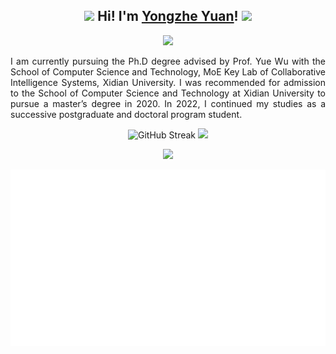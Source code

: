 <h2 align="center">
  <img src="https://media.giphy.com/media/hvRJCLFzcasrR4ia7z/giphy.gif" width="25px">
  Hi! I'm <a href="https://yyzmars.github.io/" title="Homepage">Yongzhe Yuan</a>!
  <img src="https://media.giphy.com/media/mGcNjsfWAjY5AEZNw6/giphy.gif" width="50">
</h2>

 
<p align="center">
  <img src="https://komarev.com/ghpvc/?username=yyzmars&style=for-the-badge"/>
</p>

<p align="justify">
I am currently pursuing the Ph.D degree advised by Prof. Yue Wu with the School of Computer Science and Technology, MoE Key Lab of Collaborative Intelligence Systems, Xidian University. I was recommended for admission to the School of Computer Science and Technology at Xidian University to pursue a master’s degree in 2020. In 2022, I continued my studies as a successive postgraduate and doctoral program student.
</p>


<p align="center">
<img height="190" src="https://github-readme-streak-stats.herokuapp.com?user=yyzmars&theme=transparent" alt="GitHub Streak" />
<img height="190" src="https://github-readme-stats.vercel.app/api/top-langs/?username=anuraghazra&theme=transparent" />
</p>

<p align="center">
<img height="240" src="https://github-profile-trophy.vercel.app/?username=yyzmars&margin-w=15&margin-h=12" />
</p>

<p align="center">
        <img height="30%" width="100%" src="/image/congratulations.gif"/>
</p>

